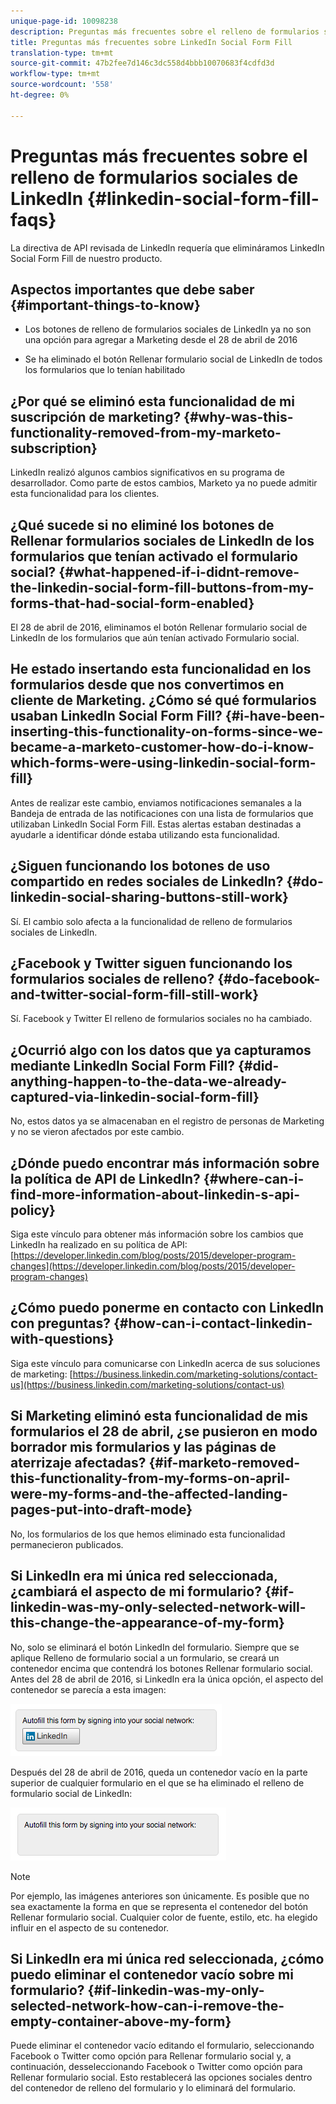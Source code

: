 ```yaml
---
unique-page-id: 10098238
description: Preguntas más frecuentes sobre el relleno de formularios sociales de LinkedIn - Documentos de marketing - Documentación del producto
title: Preguntas más frecuentes sobre LinkedIn Social Form Fill
translation-type: tm+mt
source-git-commit: 47b2fee7d146c3dc558d4bbb10070683f4cdfd3d
workflow-type: tm+mt
source-wordcount: '558'
ht-degree: 0%

---
```



# Preguntas más frecuentes sobre el relleno de formularios sociales de LinkedIn {#linkedin-social-form-fill-faqs}

La directiva de API revisada de LinkedIn requería que elimináramos LinkedIn Social Form Fill de nuestro producto.

## Aspectos importantes que debe saber {#important-things-to-know}

* Los botones de relleno de formularios sociales de LinkedIn ya no son una opción para agregar a Marketing desde el 28 de abril de 2016

* Se ha eliminado el botón Rellenar formulario social de LinkedIn de todos los formularios que lo tenían habilitado

## ¿Por qué se eliminó esta funcionalidad de mi suscripción de marketing? {#why-was-this-functionality-removed-from-my-marketo-subscription}

LinkedIn realizó algunos cambios significativos en su programa de desarrollador. Como parte de estos cambios, Marketo ya no puede admitir esta funcionalidad para los clientes.

## ¿Qué sucede si no eliminé los botones de Rellenar formularios sociales de LinkedIn de los formularios que tenían activado el formulario social? {#what-happened-if-i-didnt-remove-the-linkedin-social-form-fill-buttons-from-my-forms-that-had-social-form-enabled}

El 28 de abril de 2016, eliminamos el botón Rellenar formulario social de LinkedIn de los formularios que aún tenían activado Formulario social.

## He estado insertando esta funcionalidad en los formularios desde que nos convertimos en cliente de Marketing. ¿Cómo sé qué formularios usaban LinkedIn Social Form Fill? {#i-have-been-inserting-this-functionality-on-forms-since-we-became-a-marketo-customer-how-do-i-know-which-forms-were-using-linkedin-social-form-fill}

Antes de realizar este cambio, enviamos notificaciones semanales a la Bandeja de entrada de las notificaciones con una lista de formularios que utilizaban LinkedIn Social Form Fill. Estas alertas estaban destinadas a ayudarle a identificar dónde estaba utilizando esta funcionalidad.

## ¿Siguen funcionando los botones de uso compartido en redes sociales de LinkedIn? {#do-linkedin-social-sharing-buttons-still-work}

Sí. El cambio solo afecta a la funcionalidad de relleno de formularios sociales de LinkedIn.

## ¿Facebook y Twitter siguen funcionando los formularios sociales de relleno? {#do-facebook-and-twitter-social-form-fill-still-work}

Sí. Facebook y Twitter El relleno de formularios sociales no ha cambiado.

## ¿Ocurrió algo con los datos que ya capturamos mediante LinkedIn Social Form Fill? {#did-anything-happen-to-the-data-we-already-captured-via-linkedin-social-form-fill}

No, estos datos ya se almacenaban en el registro de personas de Marketing y no se vieron afectados por este cambio.

## ¿Dónde puedo encontrar más información sobre la política de API de LinkedIn? {#where-can-i-find-more-information-about-linkedin-s-api-policy}

Siga este vínculo para obtener más información sobre los cambios que LinkedIn ha realizado en su política de API: [https://developer.linkedin.com/blog/posts/2015/developer-program-changes](https://developer.linkedin.com/blog/posts/2015/developer-program-changes)

## ¿Cómo puedo ponerme en contacto con LinkedIn con preguntas? {#how-can-i-contact-linkedin-with-questions}

Siga este vínculo para comunicarse con LinkedIn acerca de sus soluciones de marketing: [https://business.linkedin.com/marketing-solutions/contact-us](https://business.linkedin.com/marketing-solutions/contact-us)

## Si Marketing eliminó esta funcionalidad de mis formularios el 28 de abril, ¿se pusieron en modo borrador mis formularios y las páginas de aterrizaje afectadas? {#if-marketo-removed-this-functionality-from-my-forms-on-april-were-my-forms-and-the-affected-landing-pages-put-into-draft-mode}

No, los formularios de los que hemos eliminado esta funcionalidad permanecieron publicados.

## Si LinkedIn era mi única red seleccionada, ¿cambiará el aspecto de mi formulario? {#if-linkedin-was-my-only-selected-network-will-this-change-the-appearance-of-my-form}

No, solo se eliminará el botón LinkedIn del formulario. Siempre que se aplique Relleno de formulario social a un formulario, se creará un contenedor encima que contendrá los botones Rellenar formulario social. Antes del 28 de abril de 2016, si LinkedIn era la única opción, el aspecto del contenedor se parecía a esta imagen:

![—](assets/one.png)

Después del 28 de abril de 2016, queda un contenedor vacío en la parte superior de cualquier formulario en el que se ha eliminado el relleno de formulario social de LinkedIn:

![—](assets/two.png)

>[!NOTE]
>
>Por ejemplo, las imágenes anteriores son únicamente. Es posible que no sea exactamente la forma en que se representa el contenedor del botón Rellenar formulario social. Cualquier color de fuente, estilo, etc. ha elegido influir en el aspecto de su contenedor.

## Si LinkedIn era mi única red seleccionada, ¿cómo puedo eliminar el contenedor vacío sobre mi formulario? {#if-linkedin-was-my-only-selected-network-how-can-i-remove-the-empty-container-above-my-form}

Puede eliminar el contenedor vacío editando el formulario, seleccionando Facebook o Twitter como opción para Rellenar formulario social y, a continuación, desseleccionando Facebook o Twitter como opción para Rellenar formulario social. Esto restablecerá las opciones sociales dentro del contenedor de relleno del formulario y lo eliminará del formulario.
